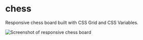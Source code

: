 # chess
Responsive chess board built with CSS Grid and CSS Variables.

![Screenshot of responsive chess board](https://github.com/cssidy/cssidy.github.io/blob/master/assets/images/digital/chessboard_shadow.png) 
